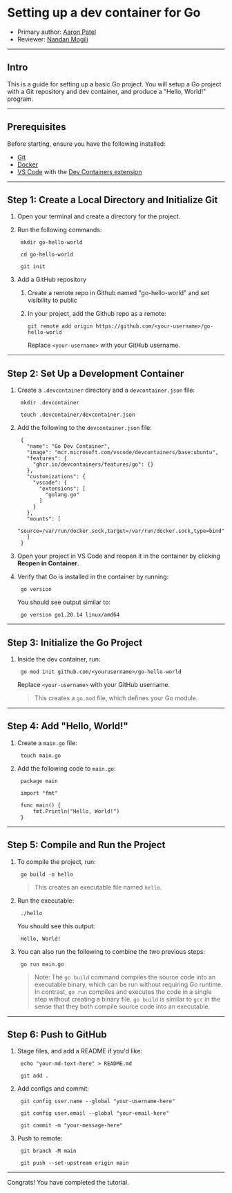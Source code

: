 # Setting up a dev container for Go

* Primary author: [Aaron Patel](https://github.com/arpatell)
* Reviewer: [Nandan Mogili](https://github.com/nandanmogili)

---

## Intro
This is a guide for setting up a basic Go project. You will setup a Go project with a Git repository and dev container, and produce a "Hello, World!" program.

---

## Prerequisites

Before starting, ensure you have the following installed:

- [Git](https://git-scm.com/)
- [Docker](https://www.docker.com/)
- [VS Code](https://code.visualstudio.com/) with the [Dev Containers extension](https://marketplace.visualstudio.com/items?itemName=ms-vscode-remote.remote-containers)

---

## Step 1: Create a Local Directory and Initialize Git

1. Open your terminal and create a directory for the project.
2. Run the following commands:

        mkdir go-hello-world

        cd go-hello-world

        git init

3. Add a GitHub repository

     1. Create a remote repo in Github named "go-hello-world" and set visibility to public
     2. In your project, add the Github repo as a remote:

        ```
        git remote add origin https://github.com/<your-username>/go-hello-world
        ```

        Replace `<your-username>` with your GitHub username.

---

## Step 2: Set Up a Development Container

1. Create a `.devcontainer` directory and a `devcontainer.json` file:

        mkdir .devcontainer

        touch .devcontainer/devcontainer.json

2. Add the following to the `devcontainer.json` file:

        {
          "name": "Go Dev Container",
          "image": "mcr.microsoft.com/vscode/devcontainers/base:ubuntu",
          "features": {
            "ghcr.io/devcontainers/features/go": {}
          },
          "customizations": {
            "vscode": {
              "extensions": [
                "golang.go"
              ]
            }
          },
          "mounts": [
            "source=/var/run/docker.sock,target=/var/run/docker.sock,type=bind"
          ]
        }

3. Open your project in VS Code and reopen it in the container by clicking **Reopen in Container**.

4. Verify that Go is installed in the container by running:

        go version

    You should see output similar to:

        go version go1.20.14 linux/amd64

---

## Step 3: Initialize the Go Project

1. Inside the dev container, run:

        go mod init github.com/<yourusername>/go-hello-world

      Replace `<your-username>` with your GitHub username.

    > This creates a `go.mod` file, which defines your Go module.

---

## Step 4: Add "Hello, World!"

1. Create a `main.go` file:

        touch main.go

2. Add the following code to `main.go`:

        package main

        import "fmt"

        func main() {
            fmt.Println("Hello, World!")
        }

---

## Step 5: Compile and Run the Project

1. To compile the project, run:

        go build -o hello

      > This creates an executable file named `hello`.

2. Run the executable:

        ./hello

    You should see this output:

        Hello, World!

3. You can also run the following to combine the two previous steps:

        go run main.go

      > Note: The `go build` command compiles the source code into an executable binary, which can be run without requiring Go runtime. In contrast, `go run` compiles and executes the code in a single step without creating a binary file. `go build` is similar to `gcc` in the sense that they both compile source code into an executable.

---

## Step 6: Push to GitHub

1. Stage files, and add a README if you'd like:

        echo "your-md-text-here" > README.md

        git add .

2. Add configs and commit:

        git config user.name --global "your-username-here"

        git config user.email --global "your-email-here"
        
        git commit -m "your-message-here"

3. Push to remote:

        git branch -M main
        
        git push --set-upstream origin main

---

Congrats! You have completed the tutorial.